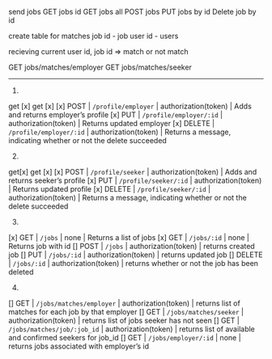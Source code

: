 

send jobs 
GET jobs id
GET jobs all
POST jobs 
PUT jobs by id 
Delete job by id 

create table for matches 
job id - job
user id - users


recieving current user id, job id => match or not match 

GET jobs/matches/employer 
GET jobs/matches/seeker



-------------------------------------
1. 
get [x] get [x]
[x] POST | `/profile/employer` | authorization(token) | Adds and returns employer’s profile
[x] PUT | `/profile/employer/:id` | authorization(token) | Returns updated employer
[x] DELETE | `/profile/employer/:id` | authorization(token) | Returns a message, indicating whether or not the delete succeeded

2. 
get[x] get [x]
[x] POST | `/profile/seeker` | authorization(token) | Adds and returns seeker’s profile
[x] PUT | `/profile/seeker/:id` | authorization(token) | Returns updated profile
[x] DELETE | `/profile/seeker/:id` | authorization(token) | Returns a message, indicating whether or not the delete succeeded

3.
[x] GET | `/jobs` | none | Returns a list of jobs
[x] GET | `/jobs/:id` | none | Returns job with id
[] POST | `/jobs` | authorization(token) | returns created job
[] PUT | `/jobs/:id` | authorization(token) | returns updated job
[] DELETE | `/jobs/:id` | authorization(token) | returns whether or not the job has been deleted

4.
[] GET | `/jobs/matches/employer` | authorization(token) | returns list of matches for each job by that employer
[] GET | `/jobs/matches/seeker` | authorization(token) | returns list of jobs seeker has not seen
[] GET | `/jobs/matches/job/:job_id` | authorization(token) | returns list of available and confirmed seekers for job_id
[] GET | `/jobs/employer/:id` | none | returns jobs associated with employer’s id